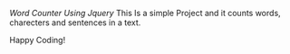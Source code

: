 *Word Counter Using Jquery*
This Is a simple Project and it counts words, charecters and sentences in a text.

Happy Coding!
